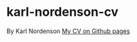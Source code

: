 # karl-nordenson-cv
By Karl Nordenson
[My CV on Github pages](https://chasacademy-karl-nordenson.github.io/karl-nordenson-cv/index.html)
